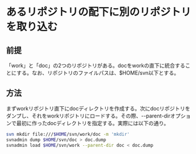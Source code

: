 ﻿# あるリポジトリの配下に別のリポジトリを取り込む

## 前提
「work」と「doc」の2つのリポジトリがある。docをworkの直下に統合することにする。なお、リポジトリのファイルパスは、$HOME/svn以下とする。
## 方法
まずworkリポジトリ直下にdocディレクトリを作成する。次にdocリポジトリをダンプし、それをworkリポジトリにロードする。その際、--parent-dirオプションで最初に作ったdocディレクトリを指定する。実際には以下の通り。

```bash
svn mkdir file:///$HOME/svn/work/doc -m 'mkdir'
svnadmin dump $HOME/svn/doc > doc.dump
svnadmin load $HOME/svn/work --parent-dir doc < doc.dump
```
